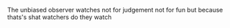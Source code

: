The unbiased observer watches  not for judgement not for fun but because thats's shat watchers do they watch
 
